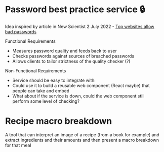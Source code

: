 # Password best practice service :lock:
Idea inspired by article in New Scientist 2 July 2022 - [Top websites allow bad passwords](https://www.newscientist.com/article/2325880-75-per-cent-of-the-worlds-top-websites-allow-bad-passwords/)

Functional Requirements
- Measures password quality and feeds back to user
- Checks passwords against sources of breached passwords
- Allows clients to tailor strictness of the quality checker (?)

Non-Functional Requirements
- Service should be easy to integrate with
- Could use it to build a reusable web component (React maybe) that people can take and embed
- What about if the service is down, could the web component still perform some level of checking?

# Recipe macro breakdown
A tool that can interpret an image of a recipe (from a book for example) and extract ingredients and their amounts and then present a macro breakdown for that meal
